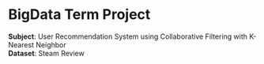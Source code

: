 # BigData Term Project
**Subject**: User Recommendation System using Collaborative Filtering with K-Nearest Neighbor  
**Dataset**: Steam Review
